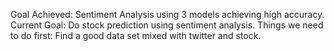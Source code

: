 Goal Achieved: Sentiment Analysis using 3 models achieving high accuracy.
Current Goal: Do stock prediction using sentiment analysis.
Things we need to do first: Find a good data set mixed with twitter and stock.
